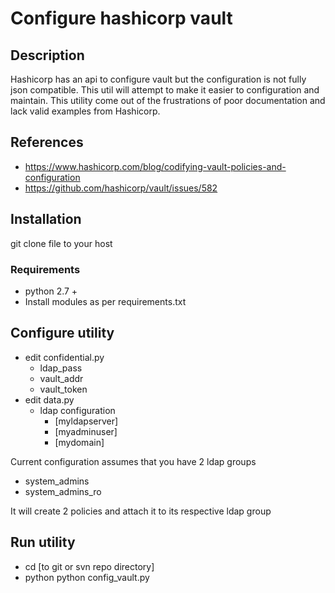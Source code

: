 # Configure hashicorp vault

## Description

Hashicorp has an api to configure vault but the configuration is not fully json compatible. This util will attempt to make it easier to configuration and maintain. This utility come out of the frustrations of poor documentation and lack valid examples from Hashicorp.

## References
* https://www.hashicorp.com/blog/codifying-vault-policies-and-configuration
* https://github.com/hashicorp/vault/issues/582


## Installation

git clone file to your host

### Requirements
* python 2.7 +
* Install modules as per requirements.txt

## Configure utility
* edit confidential.py
	* ldap_pass
	* vault_addr
	* vault_token
* edit data.py
	* ldap configuration
		* [myldapserver]
		* [myadminuser]
		* [mydomain]
		
Current configuration assumes that you have 2 ldap groups
* system_admins
* system_admins_ro

It will create 2 policies and attach it to its respective ldap group

## Run utility

* cd [to git or svn repo directory]
* python python config_vault.py
